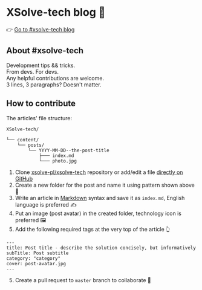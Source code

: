 # XSolve-tech blog 📰

👉 [Go to #xsolve-tech blog](https://tech.xsolve.software/)

## About #xsolve-tech
Development tips && tricks.  
From devs. For devs.  
Any helpful contributions are welcome.  
3 lines, 3 paragraphs? Doesn't matter.

## How to contribute

The articles' file structure:

```
XSolve-tech/

└── content/
    └── posts/
        └── YYYY-MM-DD--the-post-title
            ├─── index.md
            └─── photo.jpg
```

1. Clone [xsolve-pl/xsolve-tech](https://github.com/xsolve-pl/xsolve-tech)
repository or add/edit a file [directly on GitHub](https://github.com/xsolve-pl/xsolve-tech/new/master/content/posts)
2. Create a new folder for the post and name it using pattern shown above 📂
3. Write an article in [Markdown](https://github.com/adam-p/markdown-here/wiki/Markdown-Cheatsheet)
syntax and save it as `index.md`, English language is preferred ✍️
4. Put an image (post avatar) in the created folder, technology icon is preferred 🖼
5. Add the following required tags at the very top of the article 👆

```
---
title: Post title - describe the solution concisely, but informatively
subTitle: Post subtitle
category: "category"
cover: post-avatar.jpg
---
```

5. Create a pull request to `master` branch to collaborate 🙌
